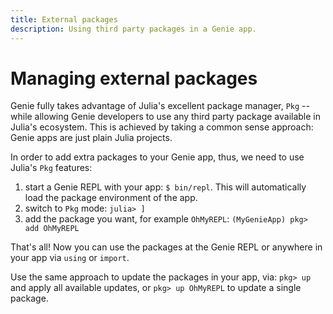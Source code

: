 ```yaml
---
title: External packages
description: Using third party packages in a Genie app.
---
```


# Managing external packages

Genie fully takes advantage of Julia's excellent package manager, `Pkg` -- while allowing Genie developers to use any
third party package available in Julia's ecosystem. This is achieved by taking a common sense approach: Genie apps are
just plain Julia projects.

In order to add extra packages to your Genie app, thus, we need to use Julia's `Pkg` features:

1. start a Genie REPL with your app: `$ bin/repl`. This will automatically load the package environment of the app.
2. switch to `Pkg` mode: `julia> ]`
3. add the package you want, for example `OhMyREPL`: `(MyGenieApp) pkg> add OhMyREPL`

That's all! Now you can use the packages at the Genie REPL or anywhere in your app via `using` or `import`.

Use the same approach to update the packages in your app, via: `pkg> up` and apply all available updates,
or `pkg> up OhMyREPL` to update a single package.
